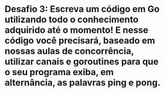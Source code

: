# Desafio 3: Escreva um código em Go utilizando todo o conhecimento adquirido até o momento! E nesse código você precisará, baseado em nossas aulas de concorrência, utilizar canais e goroutines para que o seu programa exiba, em alternância, as palavras ping e pong.
